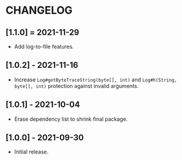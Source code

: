 # CHANGELOG

## [1.1.0] = 2021-11-29
- Add log-to-file features.

## [1.0.2] - 2021-11-16
- Increase `Log#getByteTraceString(byte[], int)` and
  `Log#h(String, byte[], int)` protection against invalid arguments.

## [1.0.1] - 2021-10-04
- Erase dependency list to shrink final package. 

## [1.0.0] - 2021-09-30
- Initial release.
